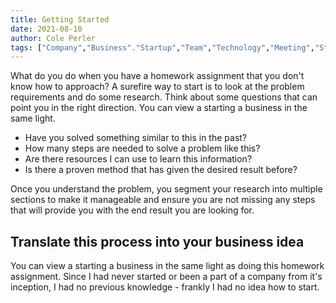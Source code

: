 ```yaml
---
title: Getting Started
date: 2021-08-10
author: Cole Perler
tags: ["Company","Business"."Startup","Team","Technology","Meeting","Starting a business"]
---
```


What do you do when you have a homework assignment that you don't know how to approach? A surefire way to start is to look at the problem requirements and do some research. Think about some questions that can point you in the right direction. You can view a starting a business in the same light.
- Have you solved something similar to this in the past? 
- How many steps are needed to solve a problem like this? 
- Are there resources I can use to learn this information? 
- Is there a proven method that has given the desired result before? 
 
Once you understand the problem, you segment your research into multiple sections to make it manageable and ensure you are not missing any steps that will provide you with the end result you are looking for. 

## Translate this process into your business idea
You can view a starting a business in the same light as doing this homework assignment. Since I had never started or been a part of a company from it's inception, I had no previous knowledge - frankly I had no idea how to start.
